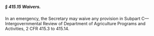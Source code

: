 ##### § 415.15 Waivers. #####

In an emergency, the Secretary may waive any provision in Subpart C—Intergovernmental Review of Department of Agriculture Programs and Activities, 2 CFR 415.3 to 415.14.